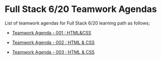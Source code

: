 # Full Stack 6/20 Teamwork Agendas

List of teamwork agendas for Full Stack 6/20  learning path as follows;

- [Teamwork Agenda - 001 : HTML&CSS](./pro-tw-001/tw-001-student.pdf)

- [Teamwork Agenda - 002 : HTML & CSS](./pro-tw-002/tw-002-student.md)

- [Teamwork Agenda - 003 : HTML & CSS](https://github.com/clarusway/clarusway-full-stack-6-20/blob/master/teamwork-agendas/pro-tw-003/tw-003-student.pdf)